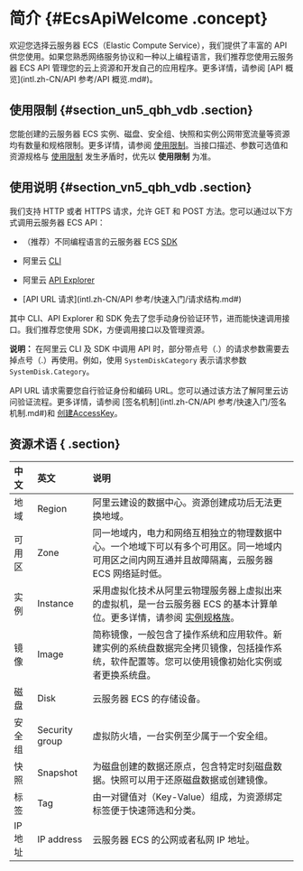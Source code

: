 # 简介 {#EcsApiWelcome .concept}

欢迎您选择云服务器 ECS（Elastic Compute Service），我们提供了丰富的 API 供您使用。如果您熟悉网络服务协议和一种以上编程语言，我们推荐您使用云服务器 ECS API 管理您的云上资源和开发自己的应用程序。更多详情，请参阅 [API 概览](intl.zh-CN/API 参考/API 概览.md#)。

## 使用限制 {#section_un5_qbh_vdb .section}

您能创建的云服务器 ECS 实例、磁盘、安全组、快照和实例公网带宽流量等资源均有数量和规格限制。更多详情，请参阅 [使用限制](../../../../intl.zh-CN/用户指南/使用限制.md#)。当接口描述、参数可选值和资源规格与 [使用限制](../../../../intl.zh-CN/用户指南/使用限制.md#) 发生矛盾时，优先以 **使用限制** 为准。

## 使用说明 {#section_vn5_qbh_vdb .section}

我们支持 HTTP 或者 HTTPS 请求，允许 GET 和 POST 方法。您可以通过以下方式调用云服务器 ECS API：

-   （推荐）不同编程语言的云服务器 ECS [SDK](https://github.com/aliyun)

-   阿里云 [CLI](https://www.alibabacloud.com/help/doc-detail/29993.htm)

-   阿里云 [API Explorer](https://api.aliyun.com/)

-   [API URL 请求](intl.zh-CN/API 参考/快速入门/请求结构.md#)


其中 CLI、API Explorer 和 SDK 免去了您手动身份验证环节，进而能快速调用接口。我们推荐您使用 SDK，方便调用接口以及管理资源。

**说明：** 在阿里云 CLI 及 SDK 中调用 API 时，部分带点号（.）的请求参数需要去掉点号（.）再使用。例如，使用 `SystemDiskCategory` 表示请求参数 `SystemDisk.Category`。

API URL 请求需要您自行验证身份和编码 URL。您可以通过该方法了解阿里云访问验证流程。更多详情，请参阅 [签名机制](intl.zh-CN/API 参考/快速入门/签名机制.md#)和 [创建AccessKey](https://www.alibabacloud.com/help/doc-detail/53045.htm)。

## 资源术语 { .section}

|中文|英文|说明|
|:-|:-|:-|
|地域|Region|阿里云建设的数据中心。资源创建成功后无法更换地域。|
|可用区|Zone|同一地域内，电力和网络互相独立的物理数据中心。一个地域下可以有多个可用区。同一地域内可用区之间内网互通并且故障隔离，云服务器 ECS 网络延时低。|
|实例|Instance|采用虚拟化技术从阿里云物理服务器上虚拟出来的虚拟机，是一台云服务器 ECS 的基本计算单位。更多详情，请参阅 [实例规格族](../../../../intl.zh-CN/产品简介/实例规格族.md#)。|
|镜像|Image|简称镜像，一般包含了操作系统和应用软件。新建实例的系统盘数据完全拷贝镜像，包括操作系统，软件配置等。您可以使用镜像初始化实例或者更换系统盘。|
|磁盘|Disk|云服务器 ECS 的存储设备。|
|安全组|Security group|虚拟防火墙，一台实例至少属于一个安全组。|
|快照|Snapshot|为磁盘创建的数据还原点，包含特定时刻磁盘数据。快照可以用于还原磁盘数据或创建镜像。|
|标签|Tag|由一对键值对（Key-Value）组成，为资源绑定标签便于快速筛选和分类。|
|IP 地址|IP address|云服务器 ECS 的公网或者私网 IP 地址。|


